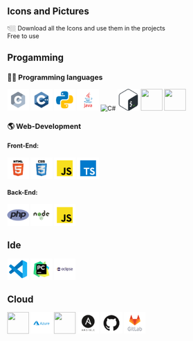 ## Icons and Pictures
👇🏼 Download all the Icons and use them in the projects <br/>
Free to use

## Progamming


###  👨‍💻  Programming languages

<p align='left'>
<img src="https://github.com/MYasirMughal/Logos/blob/main/Programming-Languages/c.svg" alt="C language" height="50" width="50" />
<img src="https://github.com/MYasirMughal/Logos/blob/main/Programming-Languages/c++.svg" alt="C++ language" height="50" width="50" /> 
<img src="https://github.com/MYasirMughal/Logos/blob/main/Programming-Languages/python.svg" alt="python" height="50" width="50" /> 
<img src="https://github.com/MYasirMughal/Logos/blob/main/Programming-Languages/java.svg" alt="java" height="50" width="50" /> 
<img src="https://github.com/MYasirMughal/Logos/blob/main/Programming-Languages/c#.svg" alt="C#" height="50" width="50" /> 
<img src="https://github.com/MYasirMughal/Logos/blob/main/Programming-Languages/bash.svg" alt="Bash" height="50" width="50" /> 

<img src="" alt="" height="50" width="50" /> 
<img src="" alt="" height="50" width="50" /> 

</p>

### 🌎 Web-Development
#### Front-End:

<p align='left'>
<img src="https://github.com/MYasirMughal/Logos/blob/main/Others/html.svg" alt="Html" height="50" width="50" />
<img src="https://github.com/MYasirMughal/Logos/blob/main/Others/css.svg" alt="CSS" height="50" width="50" />
<img src="https://github.com/MYasirMughal/Logos/blob/main/Programming-Languages/javascript.svg" alt="JS" height="50" width="50" /> 
<img src="https://github.com/MYasirMughal/Logos/blob/main/Programming-Languages/typescript.svg" alt="TypeScript" height="50" width="50" /> 

</p>

#### Back-End:

<p align='left'>
<img src="https://github.com/MYasirMughal/Logos/blob/main/Programming-Languages/php.png" alt="php" height="50" width="50" />
<img src="https://github.com/MYasirMughal/Logos/blob/main/Frameworks/nodejs.svg" alt="node js" height="50" width="50" />
<img src="https://github.com/MYasirMughal/Logos/blob/main/Programming-Languages/javascript.svg" alt="JS" height="50" width="50" /> 

</p>

## Ide


<p align='left'>
<img src="https://github.com/MYasirMughal/Logos/blob/main/Text-Editors/vscode.svg" height="50" width="50" /> 
<img src="https://github.com/MYasirMughal/Logos/blob/main/IDEs/pycharm.svg" alt="python" height="50" width="50" /> 
<img src="https://github.com/MYasirMughal/Logos/blob/main/IDEs/eclipse.svg" alt="java" height="50" width="50" /> 


</p>

## Cloud

<p align='left'>
<img src="https://github.com/MYasirMughal/Logos/blob/main/Cloud/amazone.svg" height="50" width="50" /> 
<img src="https://github.com/MYasirMughal/Logos/blob/main/Cloud/azure.svg" height="50" width="50" /> 
<img src="https://github.com/MYasirMughal/Logos/blob/main/Cloud/terraform.svg" height="50" width="50" /> 
<img src="https://github.com/MYasirMughal/Logos/blob/main/Cloud/ansible.svg" height="50" width="50" /> 
<img src="https://github.com/MYasirMughal/Logos/blob/main/Cloud/github.svg" height="50" width="50" /> 
<img src="https://github.com/MYasirMughal/Logos/blob/main/Cloud/gitlab.svg" height="50" width="50" /> 



</p>